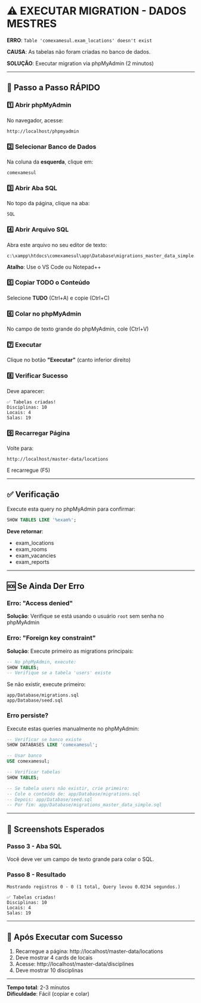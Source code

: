# ⚠️ EXECUTAR MIGRATION - DADOS MESTRES

**ERRO**: `Table 'comexamesul.exam_locations' doesn't exist`

**CAUSA**: As tabelas não foram criadas no banco de dados.

**SOLUÇÃO**: Executar migration via phpMyAdmin (2 minutos)

---

## 🚀 Passo a Passo RÁPIDO

### 1️⃣ Abrir phpMyAdmin

No navegador, acesse:
```
http://localhost/phpmyadmin
```

### 2️⃣ Selecionar Banco de Dados

Na coluna da **esquerda**, clique em:
```
comexamesul
```

### 3️⃣ Abrir Aba SQL

No topo da página, clique na aba:
```
SQL
```

### 4️⃣ Abrir Arquivo SQL

Abra este arquivo no seu editor de texto:
```
c:\xampp\htdocs\comexamesul\app\Database\migrations_master_data_simple.sql
```

**Atalho**: Use o VS Code ou Notepad++

### 5️⃣ Copiar TODO o Conteúdo

Selecione **TUDO** (Ctrl+A) e copie (Ctrl+C)

### 6️⃣ Colar no phpMyAdmin

No campo de texto grande do phpMyAdmin, cole (Ctrl+V)

### 7️⃣ Executar

Clique no botão **"Executar"** (canto inferior direito)

### 8️⃣ Verificar Sucesso

Deve aparecer:
```
✅ Tabelas criadas!
Disciplinas: 10
Locais: 4
Salas: 19
```

### 9️⃣ Recarregar Página

Volte para:
```
http://localhost/master-data/locations
```

E recarregue (F5)

---

## ✅ Verificação

Execute esta query no phpMyAdmin para confirmar:

```sql
SHOW TABLES LIKE '%exam%';
```

**Deve retornar**:
- exam_locations
- exam_rooms
- exam_vacancies
- exam_reports

---

## 🆘 Se Ainda Der Erro

### Erro: "Access denied"
**Solução**: Verifique se está usando o usuário `root` sem senha no phpMyAdmin

### Erro: "Foreign key constraint"
**Solução**: Execute primeiro as migrations principais:
```sql
-- No phpMyAdmin, execute:
SHOW TABLES;
-- Verifique se a tabela 'users' existe
```

Se não existir, execute primeiro:
```
app/Database/migrations.sql
app/Database/seed.sql
```

### Erro persiste?
Execute estas queries manualmente no phpMyAdmin:

```sql
-- Verificar se banco existe
SHOW DATABASES LIKE 'comexamesul';

-- Usar banco
USE comexamesul;

-- Verificar tabelas
SHOW TABLES;

-- Se tabela users não existir, crie primeiro:
-- Cole o conteúdo de: app/Database/migrations.sql
-- Depois: app/Database/seed.sql
-- Por fim: app/Database/migrations_master_data_simple.sql
```

---

## 📸 Screenshots Esperados

### Passo 3 - Aba SQL
Você deve ver um campo de texto grande para colar o SQL.

### Passo 8 - Resultado
```
Mostrando registros 0 - 0 (1 total, Query levou 0.0234 segundos.)

✅ Tabelas criadas!
Disciplinas: 10
Locais: 4
Salas: 19
```

---

## 🎯 Após Executar com Sucesso

1. Recarregue a página: http://localhost/master-data/locations
2. Deve mostrar 4 cards de locais
3. Acesse: http://localhost/master-data/disciplines
4. Deve mostrar 10 disciplinas

---

**Tempo total**: 2-3 minutos  
**Dificuldade**: Fácil (copiar e colar)
